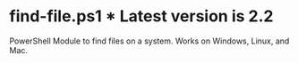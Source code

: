# find-file.ps1 * Latest version is 2.2
PowerShell Module to find files on a system. Works on Windows, Linux, and Mac.

